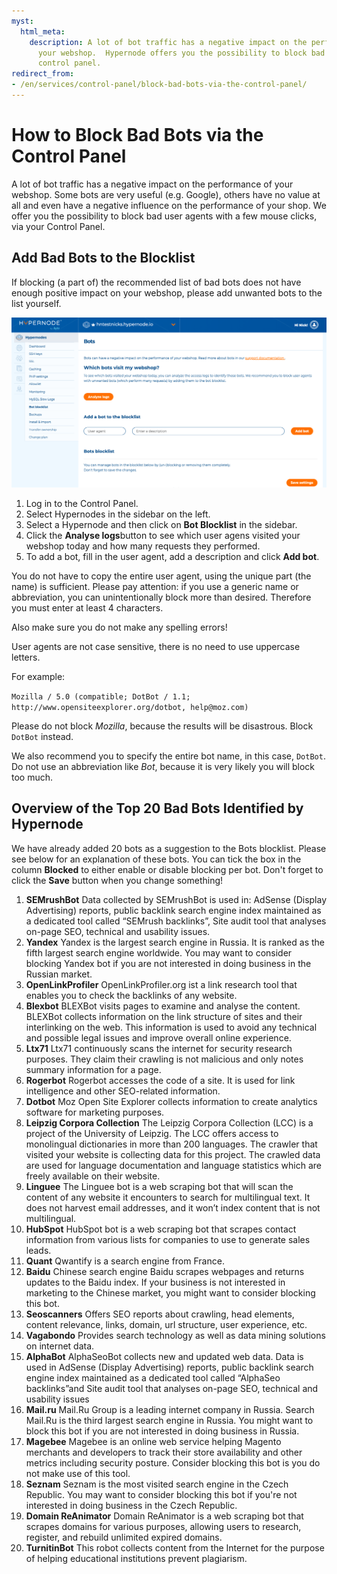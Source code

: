 ```yaml
---
myst:
  html_meta:
    description: A lot of bot traffic has a negative impact on the performance of
      your webshop.  Hypernode offers you the possibility to block bad bots in your
      control panel.
redirect_from:
- /en/services/control-panel/block-bad-bots-via-the-control-panel/
---
```


<!-- source: https://support.hypernode.com/en/services/control-panel/block-bad-bots-via-the-control-panel/ -->

# How to Block Bad Bots via the Control Panel

A lot of bot traffic has a negative impact on the performance of your webshop. Some bots are very useful (e.g. Google), others have no value at all and even have a negative influence on the performance of your shop. We offer you the possibility to block bad user agents with a few mouse clicks, via your Control Panel.

## Add Bad Bots to the Blocklist

If blocking (a part of) the recommended list of bad bots does not have enough positive impact on your webshop, please add unwanted bots to the list yourself.

![](_res/x8N539OivFk2SkuogpUz60DU4YBAVdZMCw.png)

1. Log in to the Control Panel.
1. Select Hypernodes in the sidebar on the left.
1. Select a Hypernode and then click on **Bot Blocklist** in the sidebar.
1. Click the **Analyse logs**button to see which user agens visited your webshop today and how many requests they performed.
1. To add a bot, fill in the user agent, add a description and click **Add bot**.

You do not have to copy the entire user agent, using the unique part (the name) is sufficient. Please pay attention: if you use a generic name or abbreviation, you can unintentionally block more than desired. Therefore you must enter at least 4 characters.

Also make sure you do not make any spelling errors!

User agents are not case sensitive, there is no need to use uppercase letters.

For example:

`Mozilla / 5.0 (compatible; DotBot / 1.1; http://www.opensiteexplorer.org/dotbot, help@moz.com)`

Please do not block *Mozilla*, because the results will be disastrous. Block `DotBot` instead.

We also recommend you to specify the entire bot name, in this case, `DotBot`. Do not use an abbreviation like *Bot*, because it is very likely you will block too much.

## Overview of the Top 20 Bad Bots Identified by Hypernode

We have already added 20 bots as a suggestion to the Bots blocklist. Please see below for an explanation of these bots. You can tick the box in the column **Blocked** to either enable or disable blocking per bot. Don't forget to click the **Save** button when you change something!

1. **SEMrushBot**
   Data collected by SEMrushBot is used in: AdSense (Display Advertising) reports, public backlink search engine index maintained as a dedicated tool called “SEMrush backlinks”, Site audit tool that analyses on-page SEO, technical and usability issues.
1. **Yandex**
   Yandex is the largest search engine in Russia. It is ranked as the fifth largest search engine worldwide. You may want to consider blocking Yandex bot if you are not interested in doing business in the Russian market.
1. **OpenLinkProfiler**
   OpenLinkProfiler.org ist a link research tool that enables you to check the backlinks of any website.
1. **Blexbot**
   BLEXBot visits pages to examine and analyse the content. BLEXBot collects information on the link structure of sites and their interlinking on the web. This information is used to avoid any technical and possible legal issues and improve overall online experience.
1. **Ltx71**
   Ltx71 continuously scans the internet for security research purposes. They claim their crawling is not malicious and only notes summary information for a page.
1. **Rogerbot**
   Rogerbot accesses the code of a site. It is used for link intelligence and other SEO-related information.
1. **Dotbot**
   Moz Open Site Explorer collects information to create analytics software for marketing purposes.
1. **Leipzig Corpora Collection**
   The Leipzig Corpora Collection (LCC) is a project of the University of Leipzig. The LCC offers access to monolingual dictionaries in more than 200 languages. The crawler that visited your website is collecting data for this project. The crawled data are used for language documentation and language statistics which are freely available on their website.
1. **Linguee**
   The Linguee bot is a web scraping bot that will scan the content of any website it encounters to search for multilingual text. It does not harvest email addresses, and it won’t index content that is not multilingual.
1. **HubSpot**
   HubSpot bot is a web scraping bot that scrapes contact information from various lists for companies to use to generate sales leads.
1. **Quant**
   Qwantify is a search engine from France.
1. **Baidu**
   Chinese search engine Baidu scrapes webpages and returns updates to the Baidu index. If your business is not interested in marketing to the Chinese market, you might want to consider blocking this bot.
1. **Seoscanners**
   Offers SEO reports about crawling, head elements, content relevance, links, domain, url structure, user experience, etc.
1. **Vagabondo**
   Provides search technology as well as data mining solutions on internet data.
1. **AlphaBot**
   AlphaSeoBot collects new and updated web data. Data is used in AdSense (Display Advertising) reports, public backlink search engine index maintained as a dedicated tool called “AlphaSeo backlinks”and Site audit tool that analyses on-page SEO, technical and usability issues
1. **Mail.ru**
   Mail.Ru Group is a leading internet company in Russia. Search Mail.Ru is the third largest search engine in Russia. You might want to block this bot if you are not interested in doing business in Russia.
1. **Magebee**
   Magebee is an online web service helping Magento merchants and developers to track their store availability and other metrics including security posture. Consider blocking this bot is you do not make use of this tool.
1. **Seznam**
   Seznam is the most visited search engine in the Czech Republic. You may want to consider blocking this bot if you're not interested in doing business in the Czech Republic.
1. **Domain ReAnimator**
   Domain ReAnimator is a web scraping bot that scrapes domains for various purposes, allowing users to research, register, and rebuild unlimited expired domains.
1. **TurnitinBot**
   This robot collects content from the Internet for the purpose of helping educational institutions prevent plagiarism.
